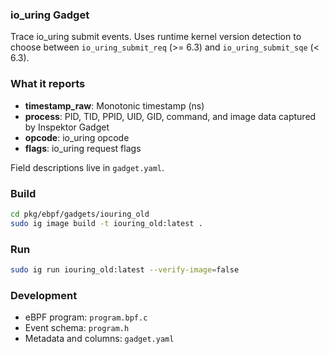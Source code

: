 ### io_uring Gadget

Trace io_uring submit events. Uses runtime kernel version detection to choose between `io_uring_submit_req` (>= 6.3) and `io_uring_submit_sqe` (< 6.3).

### What it reports
- **timestamp_raw**: Monotonic timestamp (ns)
- **process**: PID, TID, PPID, UID, GID, command, and image data captured by Inspektor Gadget
- **opcode**: io_uring opcode
- **flags**: io_uring request flags

Field descriptions live in `gadget.yaml`.

### Build
```bash
cd pkg/ebpf/gadgets/iouring_old
sudo ig image build -t iouring_old:latest .
```

### Run
```bash
sudo ig run iouring_old:latest --verify-image=false
```

### Development
- eBPF program: `program.bpf.c`
- Event schema: `program.h`
- Metadata and columns: `gadget.yaml`
